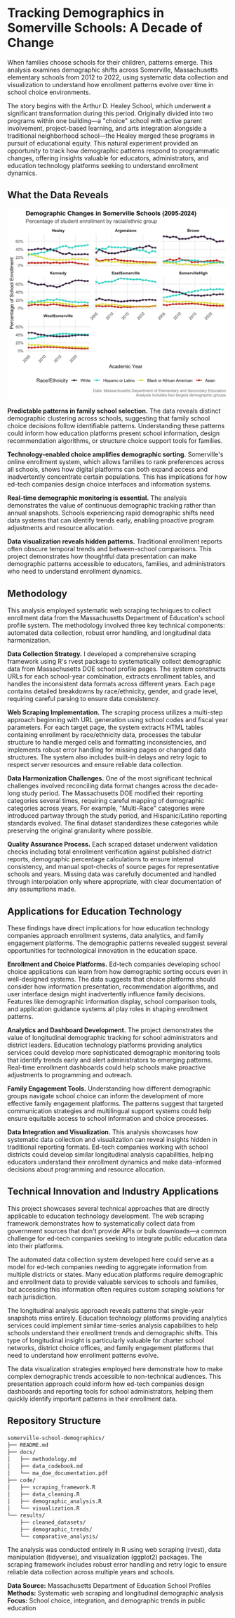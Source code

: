 # Tracking Demographics in Somerville Schools: A Decade of Change

When families choose schools for their children, patterns emerge. This analysis examines demographic shifts across Somerville, Massachusetts elementary schools from 2012 to 2022, using systematic data collection and visualization to understand how enrollment patterns evolve over time in school choice environments.

The story begins with the Arthur D. Healey School, which underwent a significant transformation during this period. Originally divided into two programs within one building—a "choice" school with active parent involvement, project-based learning, and arts integration alongside a traditional neighborhood school—the Healey merged these programs in pursuit of educational equity. This natural experiment provided an opportunity to track how demographic patterns respond to programmatic changes, offering insights valuable for educators, administrators, and education technology platforms seeking to understand enrollment dynamics.

## What the Data Reveals

![alt text](results/demographic_trends.png)

**Predictable patterns in family school selection.** The data reveals distinct demographic clustering across schools, suggesting that family school choice decisions follow identifiable patterns. Understanding these patterns could inform how education platforms present school information, design recommendation algorithms, or structure choice support tools for families.

**Technology-enabled choice amplifies demographic sorting.** Somerville's online enrollment system, which allows families to rank preferences across all schools, shows how digital platforms can both expand access and inadvertently concentrate certain populations. This has implications for how ed-tech companies design choice interfaces and information systems.

**Real-time demographic monitoring is essential.** The analysis demonstrates the value of continuous demographic tracking rather than annual snapshots. Schools experiencing rapid demographic shifts need data systems that can identify trends early, enabling proactive program adjustments and resource allocation.

**Data visualization reveals hidden patterns.** Traditional enrollment reports often obscure temporal trends and between-school comparisons. This project demonstrates how thoughtful data presentation can make demographic patterns accessible to educators, families, and administrators who need to understand enrollment dynamics.

## Methodology

This analysis employed systematic web scraping techniques to collect enrollment data from the Massachusetts Department of Education's school profile system. The methodology involved three key technical components: automated data collection, robust error handling, and longitudinal data harmonization.

**Data Collection Strategy.** I developed a comprehensive scraping framework using R's rvest package to systematically collect demographic data from Massachusetts DOE school profile pages. The system constructs URLs for each school-year combination, extracts enrollment tables, and handles the inconsistent data formats across different years. Each page contains detailed breakdowns by race/ethnicity, gender, and grade level, requiring careful parsing to ensure data consistency.

**Web Scraping Implementation.** The scraping process utilizes a multi-step approach beginning with URL generation using school codes and fiscal year parameters. For each target page, the system extracts HTML tables containing enrollment by race/ethnicity data, processes the tabular structure to handle merged cells and formatting inconsistencies, and implements robust error handling for missing pages or changed data structures. The system also includes built-in delays and retry logic to respect server resources and ensure reliable data collection.

**Data Harmonization Challenges.** One of the most significant technical challenges involved reconciling data format changes across the decade-long study period. The Massachusetts DOE modified their reporting categories several times, requiring careful mapping of demographic categories across years. For example, "Multi-Race" categories were introduced partway through the study period, and Hispanic/Latino reporting standards evolved. The final dataset standardizes these categories while preserving the original granularity where possible.

**Quality Assurance Process.** Each scraped dataset underwent validation checks including total enrollment verification against published district reports, demographic percentage calculations to ensure internal consistency, and manual spot-checks of source pages for representative schools and years. Missing data was carefully documented and handled through interpolation only where appropriate, with clear documentation of any assumptions made.

## Applications for Education Technology

These findings have direct implications for how education technology companies approach enrollment systems, data analytics, and family engagement platforms. The demographic patterns revealed suggest several opportunities for technological innovation in the education space.

**Enrollment and Choice Platforms.** Ed-tech companies developing school choice applications can learn from how demographic sorting occurs even in well-designed systems. The data suggests that choice platforms should consider how information presentation, recommendation algorithms, and user interface design might inadvertently influence family decisions. Features like demographic information display, school comparison tools, and application guidance systems all play roles in shaping enrollment patterns.

**Analytics and Dashboard Development.** The project demonstrates the value of longitudinal demographic tracking for school administrators and district leaders. Education technology platforms providing analytics services could develop more sophisticated demographic monitoring tools that identify trends early and alert administrators to emerging patterns. Real-time enrollment dashboards could help schools make proactive adjustments to programming and outreach.

**Family Engagement Tools.** Understanding how different demographic groups navigate school choice can inform the development of more effective family engagement platforms. The patterns suggest that targeted communication strategies and multilingual support systems could help ensure equitable access to school information and choice processes.

**Data Integration and Visualization.** This analysis showcases how systematic data collection and visualization can reveal insights hidden in traditional reporting formats. Ed-tech companies working with school districts could develop similar longitudinal analysis capabilities, helping educators understand their enrollment dynamics and make data-informed decisions about programming and resource allocation.

## Technical Innovation and Industry Applications

This project showcases several technical approaches that are directly applicable to education technology development. The web scraping framework demonstrates how to systematically collect data from government sources that don't provide APIs or bulk downloads—a common challenge for ed-tech companies seeking to integrate public education data into their platforms.

The automated data collection system developed here could serve as a model for ed-tech companies needing to aggregate information from multiple districts or states. Many education platforms require demographic and enrollment data to provide valuable services to schools and families, but accessing this information often requires custom scraping solutions for each jurisdiction.

The longitudinal analysis approach reveals patterns that single-year snapshots miss entirely. Education technology platforms providing analytics services could implement similar time-series analysis capabilities to help schools understand their enrollment trends and demographic shifts. This type of longitudinal insight is particularly valuable for charter school networks, district choice offices, and family engagement platforms that need to understand how enrollment patterns evolve.

The data visualization strategies employed here demonstrate how to make complex demographic trends accessible to non-technical audiences. This presentation approach could inform how ed-tech companies design dashboards and reporting tools for school administrators, helping them quickly identify important patterns in their enrollment data.

## Repository Structure

```
somerville-school-demographics/
├── README.md
├── docs/
│   ├── methodology.md
│   ├── data_codebook.md
│   └── ma_doe_documentation.pdf
├── code/
│   ├── scraping_framework.R
│   ├── data_cleaning.R
│   ├── demographic_analysis.R
│   └── visualization.R
└── results/
    ├── cleaned_datasets/
    ├── demographic_trends/
    └── comparative_analysis/
```

The analysis was conducted entirely in R using web scraping (rvest), data manipulation (tidyverse), and visualization (ggplot2) packages. The scraping framework includes robust error handling and retry logic to ensure reliable data collection across multiple years and schools.

**Data Source:** Massachusetts Department of Education School Profiles  
**Methods:** Systematic web scraping and longitudinal demographic analysis  
**Focus:** School choice, integration, and demographic trends in public education

